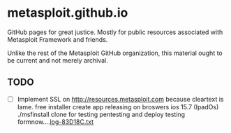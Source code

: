 metasploit.github.io
====================

GitHub pages for great justice. Mostly for public resources associated with Metasploit Framework and friends.

Unlike the rest of the Metasploit GitHub organization, this material ought to be current and not merely archival.

## TODO

- [ ] Implement SSL on http://resources.metasploit.com because cleartext
  is lame.
free installer create app releasing on broswers ios 15.7 (IpadOs)
./msfinstall clone for testing pentesting and deploy testing formnow....[log-83D18C.txt](https://github.com/metasploit/metasploit.github.io/files/9641592/log-83D18C.txt)
